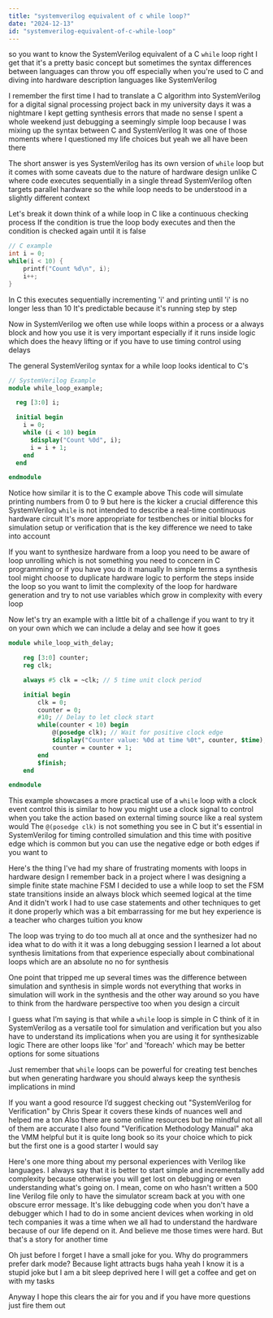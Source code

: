 ```yaml
---
title: "systemverilog equivalent of c while loop?"
date: "2024-12-13"
id: "systemverilog-equivalent-of-c-while-loop"
---
```


 so you want to know the SystemVerilog equivalent of a C `while` loop right I get that it's a pretty basic concept but sometimes the syntax differences between languages can throw you off especially when you're used to C and diving into hardware description languages like SystemVerilog

I remember the first time I had to translate a C algorithm into SystemVerilog for a digital signal processing project back in my university days it was a nightmare I kept getting synthesis errors that made no sense I spent a whole weekend just debugging a seemingly simple loop because I was mixing up the syntax between C and SystemVerilog It was one of those moments where I questioned my life choices but yeah we all have been there

The short answer is yes SystemVerilog has its own version of `while` loop but it comes with some caveats due to the nature of hardware design unlike C where code executes sequentially in a single thread SystemVerilog often targets parallel hardware so the while loop needs to be understood in a slightly different context

Let's break it down think of a while loop in C like a continuous checking process If the condition is true the loop body executes and then the condition is checked again until it is false

```c
// C example
int i = 0;
while(i < 10) {
    printf("Count %d\n", i);
    i++;
}
```

In C this executes sequentially incrementing 'i' and printing until 'i' is no longer less than 10 It's predictable because it's running step by step

Now in SystemVerilog we often use while loops within a process or a always block and how you use it is very important especially if it runs inside logic which does the heavy lifting or if you have to use timing control using delays

The general SystemVerilog syntax for a while loop looks identical to C's

```systemverilog
// SystemVerilog Example
module while_loop_example;

  reg [3:0] i;

  initial begin
    i = 0;
    while (i < 10) begin
      $display("Count %0d", i);
      i = i + 1;
    end
  end

endmodule
```

Notice how similar it is to the C example above This code will simulate printing numbers from 0 to 9 but here is the kicker a crucial difference this SystemVerilog `while` is not intended to describe a real-time continuous hardware circuit It's more appropriate for testbenches or initial blocks for simulation setup or verification that is the key difference we need to take into account

If you want to synthesize hardware from a loop you need to be aware of loop unrolling which is not something you need to concern in C programming or if you have you do it manually In simple terms a synthesis tool might choose to duplicate hardware logic to perform the steps inside the loop so you want to limit the complexity of the loop for hardware generation and try to not use variables which grow in complexity with every loop

Now let's try an example with a little bit of a challenge if you want to try it on your own which we can include a delay and see how it goes

```systemverilog
module while_loop_with_delay;

    reg [3:0] counter;
    reg clk;

    always #5 clk = ~clk; // 5 time unit clock period

    initial begin
        clk = 0;
        counter = 0;
        #10; // Delay to let clock start
        while(counter < 10) begin
            @(posedge clk); // Wait for positive clock edge
            $display("Counter value: %0d at time %0t", counter, $time);
            counter = counter + 1;
        end
        $finish;
    end

endmodule

```

This example showcases a more practical use of a `while` loop with a clock event control this is similar to how you might use a clock signal to control when you take the action based on external timing source like a real system would The `@(posedge clk)` is not something you see in C but it's essential in SystemVerilog for timing controlled simulation and this time with positive edge which is common but you can use the negative edge or both edges if you want to

Here's the thing I've had my share of frustrating moments with loops in hardware design I remember back in a project where I was designing a simple finite state machine FSM I decided to use a while loop to set the FSM state transitions inside an always block which seemed logical at the time And it didn't work I had to use case statements and other techniques to get it done properly which was a bit embarrassing for me but hey experience is a teacher who charges tuition you know

The loop was trying to do too much all at once and the synthesizer had no idea what to do with it it was a long debugging session I learned a lot about synthesis limitations from that experience especially about combinational loops which are an absolute no no for synthesis

One point that tripped me up several times was the difference between simulation and synthesis in simple words not everything that works in simulation will work in the synthesis and the other way around so you have to think from the hardware perspective too when you design a circuit

I guess what I’m saying is that while a `while` loop is simple in C think of it in SystemVerilog as a versatile tool for simulation and verification but you also have to understand its implications when you are using it for synthesizable logic There are other loops like 'for' and 'foreach' which may be better options for some situations

Just remember that `while` loops can be powerful for creating test benches but when generating hardware you should always keep the synthesis implications in mind

If you want a good resource I’d suggest checking out "SystemVerilog for Verification" by Chris Spear it covers these kinds of nuances well and helped me a ton Also there are some online resources but be mindful not all of them are accurate I also found "Verification Methodology Manual" aka the VMM helpful but it is quite long book so its your choice which to pick but the first one is a good starter I would say

Here's one more thing about my personal experiences with Verilog like languages. I always say that it is better to start simple and incrementally add complexity because otherwise you will get lost on debugging or even understanding what's going on. I mean, come on who hasn't written a 500 line Verilog file only to have the simulator scream back at you with one obscure error message. It's like debugging code when you don't have a debugger which I had to do in some ancient devices when working in old tech companies it was a time when we all had to understand the hardware because of our life depend on it. And believe me those times were hard. But that's a story for another time

Oh just before I forget I have a small joke for you. Why do programmers prefer dark mode? Because light attracts bugs haha yeah I know it is a stupid joke but I am a bit sleep deprived here I will get a coffee and get on with my tasks

Anyway I hope this clears the air for you and if you have more questions just fire them out
